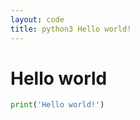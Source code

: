 ```yaml
---
layout: code
title: python3 Hello world!
---
```

# Hello world  

```python
print('Hello world!')
``` 
